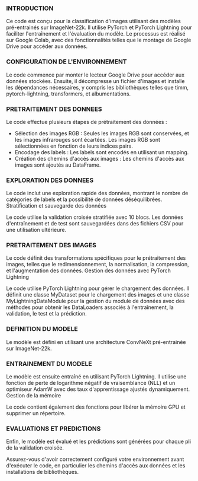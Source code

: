 ### INTRODUCTION

Ce code est conçu pour la classification d'images utilisant des modèles pré-entrainés sur ImageNet-22k. Il utilise PyTorch et PyTorch Lightning pour faciliter l'entraînement et l'évaluation du modèle. Le processus est réalisé sur Google Colab, avec des fonctionnalités telles que le montage de Google Drive pour accéder aux données.

### CONFIGURATION DE L'ENVIRONNEMENT

Le code commence par monter le lecteur Google Drive pour accéder aux données stockées. Ensuite, il décompresse un fichier d'images et installe les dépendances nécessaires, y compris les bibliothèques telles que timm, pytorch-lightning, transformers, et albumentations.

### PRETRAITEMENT DES DONNEES

Le code effectue plusieurs étapes de prétraitement des données :
  
  - Sélection des images RGB : Seules les images RGB sont conservées, et les images infrarouges sont écartées. Les images RGB sont sélectionnées en fonction de leurs indices pairs.
  - Encodage des labels : Les labels sont encodés en utilisant un mapping.
  - Création des chemins d'accès aux images : Les chemins d'accès aux images sont ajoutés au DataFrame.

### EXPLORATION DES DONNEES

Le code inclut une exploration rapide des données, montrant le nombre de catégories de labels et la possibilité de données déséquilibrées.
Stratification et sauvegarde des données

Le code utilise la validation croisée stratifiée avec 10 blocs. Les données d'entraînement et de test sont sauvegardées dans des fichiers CSV pour une utilisation ultérieure.


### PRETRAITEMENT DES IMAGES

Le code définit des transformations spécifiques pour le prétraitement des images, telles que le redimensionnement, la normalisation, la compression, et l'augmentation des données.
Gestion des données avec PyTorch Lightning

Le code utilise PyTorch Lightning pour gérer le chargement des données. Il définit une classe MyDataset pour le chargement des images et une classe MyLightningDataModule pour la gestion du module de données avec des méthodes pour obtenir les DataLoaders associés à l'entraînement, la validation, le test et la prédiction.

### DEFINITION DU MODELE

Le modèle est défini en utilisant une architecture ConvNeXt pré-entrainée sur ImageNet-22k.


### ENTRAINEMENT DU MODELE

Le modèle est ensuite entraîné en utilisant PyTorch Lightning. Il utilise une fonction de perte de logarithme négatif de vraisemblance (NLL) et un optimiseur AdamW avec des taux d'apprentissage ajustés dynamiquement.
Gestion de la mémoire

Le code contient également des fonctions pour libérer la mémoire GPU et supprimer un répertoire.

### EVALUATIONS ET PREDICTIONS

Enfin, le modèle est évalué et les prédictions sont générées pour chaque pli de la validation croisée.

Assurez-vous d'avoir correctement configuré votre environnement avant d'exécuter le code, en particulier les chemins d'accès aux données et les installations de bibliothèques.
